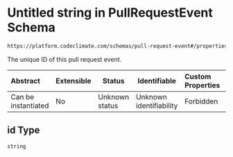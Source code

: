 # Untitled string in PullRequestEvent Schema

```txt
https://platform.codeclimate.com/schemas/pull-request-event#/properties/id
```

The unique ID of this pull request event.


| Abstract            | Extensible | Status         | Identifiable            | Custom Properties | Additional Properties | Access Restrictions | Defined In                                                                                               |
| :------------------ | ---------- | -------------- | ----------------------- | :---------------- | --------------------- | ------------------- | -------------------------------------------------------------------------------------------------------- |
| Can be instantiated | No         | Unknown status | Unknown identifiability | Forbidden         | Allowed               | none                | [PullRequestEvent.schema.json\*](../../spec/schemas/PullRequestEvent.schema.json "open original schema") |

## id Type

`string`
